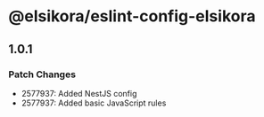 # @elsikora/eslint-config-elsikora

## 1.0.1

### Patch Changes

- 2577937: Added NestJS config
- 2577937: Added basic JavaScript rules
